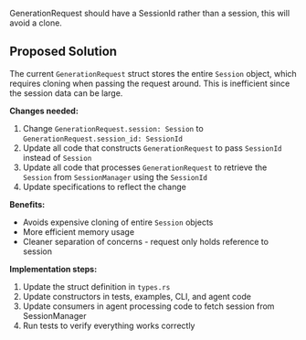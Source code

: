 GenerationRequest should have a SessionId rather than a session, this will avoid a clone.


## Proposed Solution

The current `GenerationRequest` struct stores the entire `Session` object, which requires cloning when passing the request around. This is inefficient since the session data can be large.

**Changes needed:**
1. Change `GenerationRequest.session: Session` to `GenerationRequest.session_id: SessionId`
2. Update all code that constructs `GenerationRequest` to pass `SessionId` instead of `Session`  
3. Update all code that processes `GenerationRequest` to retrieve the `Session` from `SessionManager` using the `SessionId`
4. Update specifications to reflect the change

**Benefits:**
- Avoids expensive cloning of entire `Session` objects
- More efficient memory usage
- Cleaner separation of concerns - request only holds reference to session

**Implementation steps:**
1. Update the struct definition in `types.rs`
2. Update constructors in tests, examples, CLI, and agent code
3. Update consumers in agent processing code to fetch session from SessionManager
4. Run tests to verify everything works correctly